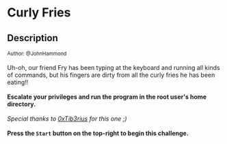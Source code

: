 # Curly Fries

## Description

<small>Author: @JohnHammond</small><br><br>Uh-oh, our friend Fry has been typing at the keyboard and running all kinds of commands, but his fingers are dirty from all the curly fries he has been eating!! <br><br> <b>Escalate your privileges and run the program in the root user's home directory.</b> <br><br> <i>Special thanks to <a href="https://twitter.com/0xTib3rius">0xTib3rius</a> for this one ;)</i> <br><br> <b>Press the <code>Start</code> button on the top-right to begin this challenge.</b>


